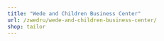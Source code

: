 ```yaml
---
title: "Wede and Children Business Center"
url: /zwedru/wede-and-children-business-center/
shop: tailor
---
```

